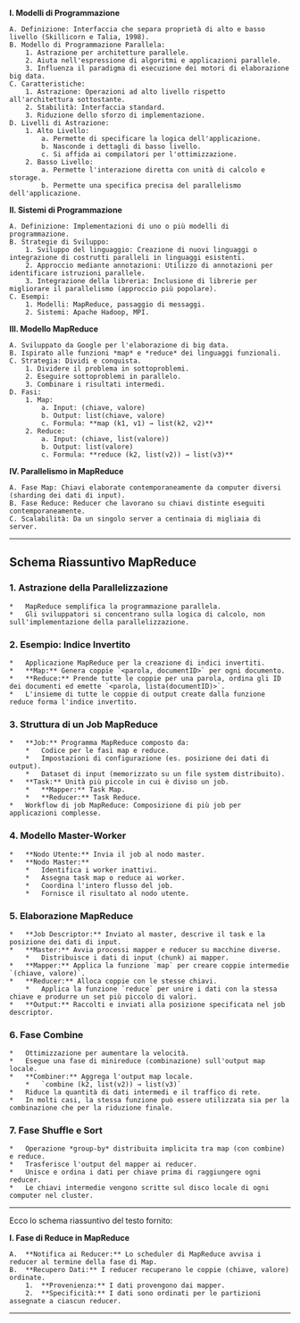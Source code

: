 
**I. Modelli di Programmazione**

    A. Definizione: Interfaccia che separa proprietà di alto e basso livello (Skillicorn e Talia, 1998).
    B. Modello di Programmazione Parallela:
        1. Astrazione per architetture parallele.
        2. Aiuta nell'espressione di algoritmi e applicazioni parallele.
        3. Influenza il paradigma di esecuzione dei motori di elaborazione big data.
    C. Caratteristiche:
        1. Astrazione: Operazioni ad alto livello rispetto all'architettura sottostante.
        2. Stabilità: Interfaccia standard.
        3. Riduzione dello sforzo di implementazione.
    D. Livelli di Astrazione:
        1. Alto Livello:
            a. Permette di specificare la logica dell'applicazione.
            b. Nasconde i dettagli di basso livello.
            c. Si affida ai compilatori per l'ottimizzazione.
        2. Basso Livello:
            a. Permette l'interazione diretta con unità di calcolo e storage.
            b. Permette una specifica precisa del parallelismo dell'applicazione.

**II. Sistemi di Programmazione**

    A. Definizione: Implementazioni di uno o più modelli di programmazione.
    B. Strategie di Sviluppo:
        1. Sviluppo del linguaggio: Creazione di nuovi linguaggi o integrazione di costrutti paralleli in linguaggi esistenti.
        2. Approccio mediante annotazioni: Utilizzo di annotazioni per identificare istruzioni parallele.
        3. Integrazione della libreria: Inclusione di librerie per migliorare il parallelismo (approccio più popolare).
    C. Esempi:
        1. Modelli: MapReduce, passaggio di messaggi.
        2. Sistemi: Apache Hadoop, MPI.

**III. Modello MapReduce**

    A. Sviluppato da Google per l'elaborazione di big data.
    B. Ispirato alle funzioni *map* e *reduce* dei linguaggi funzionali.
    C. Strategia: Dividi e conquista.
        1. Dividere il problema in sottoproblemi.
        2. Eseguire sottoproblemi in parallelo.
        3. Combinare i risultati intermedi.
    D. Fasi:
        1. Map:
            a. Input: (chiave, valore)
            b. Output: list(chiave, valore)
            c. Formula: **map (k1, v1) → list(k2, v2)**
        2. Reduce:
            a. Input: (chiave, list(valore))
            b. Output: list(valore)
            c. Formula: **reduce (k2, list(v2)) → list(v3)**

**IV. Parallelismo in MapReduce**

    A. Fase Map: Chiavi elaborate contemporaneamente da computer diversi (sharding dei dati di input).
    B. Fase Reduce: Reducer che lavorano su chiavi distinte eseguiti contemporaneamente.
    C. Scalabilità: Da un singolo server a centinaia di migliaia di server.

---

## Schema Riassuntivo MapReduce

### 1. Astrazione della Parallelizzazione
    *   MapReduce semplifica la programmazione parallela.
    *   Gli sviluppatori si concentrano sulla logica di calcolo, non sull'implementazione della parallelizzazione.

### 2. Esempio: Indice Invertito
    *   Applicazione MapReduce per la creazione di indici invertiti.
    *   **Map:** Genera coppie `<parola, documentID>` per ogni documento.
    *   **Reduce:** Prende tutte le coppie per una parola, ordina gli ID dei documenti ed emette `<parola, lista(documentID)>`.
    *   L'insieme di tutte le coppie di output create dalla funzione reduce forma l'indice invertito.

### 3. Struttura di un Job MapReduce
    *   **Job:** Programma MapReduce composto da:
        *   Codice per le fasi map e reduce.
        *   Impostazioni di configurazione (es. posizione dei dati di output).
        *   Dataset di input (memorizzato su un file system distribuito).
    *   **Task:** Unità più piccole in cui è diviso un job.
        *   **Mapper:** Task Map.
        *   **Reducer:** Task Reduce.
    *   Workflow di job MapReduce: Composizione di più job per applicazioni complesse.

### 4. Modello Master-Worker
    *   **Nodo Utente:** Invia il job al nodo master.
    *   **Nodo Master:**
        *   Identifica i worker inattivi.
        *   Assegna task map o reduce ai worker.
        *   Coordina l'intero flusso del job.
        *   Fornisce il risultato al nodo utente.

### 5. Elaborazione MapReduce
    *   **Job Descriptor:** Inviato al master, descrive il task e la posizione dei dati di input.
    *   **Master:** Avvia processi mapper e reducer su macchine diverse.
        *   Distribuisce i dati di input (chunk) ai mapper.
    *   **Mapper:** Applica la funzione `map` per creare coppie intermedie `(chiave, valore)`.
    *   **Reducer:** Alloca coppie con le stesse chiavi.
        *   Applica la funzione `reduce` per unire i dati con la stessa chiave e produrre un set più piccolo di valori.
    *   **Output:** Raccolti e inviati alla posizione specificata nel job descriptor.

### 6. Fase Combine
    *   Ottimizzazione per aumentare la velocità.
    *   Esegue una fase di minireduce (combinazione) sull'output map locale.
    *   **Combiner:** Aggrega l'output map locale.
        *   `combine (k2, list(v2)) → list(v3)`
    *   Riduce la quantità di dati intermedi e il traffico di rete.
    *   In molti casi, la stessa funzione può essere utilizzata sia per la combinazione che per la riduzione finale.

### 7. Fase Shuffle e Sort
    *   Operazione *group-by* distribuita implicita tra map (con combine) e reduce.
    *   Trasferisce l'output del mapper ai reducer.
    *   Unisce e ordina i dati per chiave prima di raggiungere ogni reducer.
    *   Le chiavi intermedie vengono scritte sul disco locale di ogni computer nel cluster.

---

Ecco lo schema riassuntivo del testo fornito:

**I. Fase di Reduce in MapReduce**

    A.  **Notifica ai Reducer:** Lo scheduler di MapReduce avvisa i reducer al termine della fase di Map.
    B.  **Recupero Dati:** I reducer recuperano le coppie (chiave, valore) ordinate.
        1.  **Provenienza:** I dati provengono dai mapper.
        2.  **Specificità:** I dati sono ordinati per le partizioni assegnate a ciascun reducer.

---
